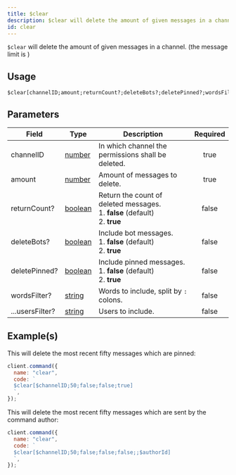 ```yaml
---
title: $clear
description: $clear will delete the amount of given messages in a channel.
id: clear
---
```


`$clear` will delete the amount of given messages in a channel. (the message limit is <number>)

## Usage

```aoi
$clear[channelID;amount;returnCount?;deleteBots?;deletePinned?;wordsFilter?;...usersFilter?]
```

## Parameters

| Field           | Type                                                                                                | Description                                                                            | Required |
| --------------- | --------------------------------------------------------------------------------------------------- | -------------------------------------------------------------------------------------- | :------: |
| channelID       | [number](https://developer.mozilla.org/en-US/docs/Web/JavaScript/Reference/Global_Objects/Number)   | In which channel the permissions shall be deleted.                                     |   true   |
| amount          | [number](https://developer.mozilla.org/en-US/docs/Web/JavaScript/Reference/Global_Objects/Number)   | Amount of messages to delete.                                                          |   true   |
| returnCount?    | [boolean](https://developer.mozilla.org/en-US/docs/Web/JavaScript/Reference/Global_Objects/Boolean) | Return the count of deleted messages. <br /> 1. **false** (default) <br /> 2. **true** |  false   |
| deleteBots?     | [boolean](https://developer.mozilla.org/en-US/docs/Web/JavaScript/Reference/Global_Objects/Number)  | Include bot messages. <br /> 1. **false** (default) <br /> 2. **true**                 |  false   |
| deletePinned?   | [boolean](https://developer.mozilla.org/en-US/docs/Web/JavaScript/Reference/Global_Objects/Number)  | Include pinned messages. <br /> 1. **false** (default) <br /> 2. **true**              |  false   |
| wordsFilter?    | [string](https://developer.mozilla.org/en-US/docs/Web/JavaScript/Reference/Global_Objects/Number)   | Words to include, split by `:` colons.                                                 |  false   |
| ...usersFilter? | [string](https://developer.mozilla.org/en-US/docs/Web/JavaScript/Reference/Global_Objects/Number)   | Users to include.                                                                      |  false   |

## Example(s)

This will delete the most recent fifty messages which are pinned:

```javascript
client.command({
  name: "clear",
  code: `
  $clear[$channelID;50;false;false;true]
  `,
});
```

This will delete the most recent fifty messages which are sent by the command author:

```javascript
client.command({
  name: "clear",
  code: `
  $clear[$channelID;50;false;false;false;;$authorId]
  `,
});
```
